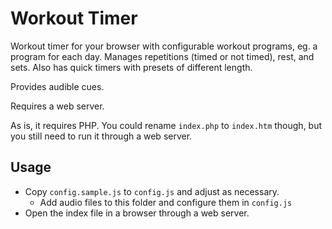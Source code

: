 # Workout Timer

Workout timer for your browser with configurable workout programs, eg. a program for each day. Manages repetitions (timed or not timed), rest, and sets. Also has quick timers with presets of different length.

Provides audible cues.

Requires a web server.

As is, it requires PHP. You could rename `index.php` to `index.htm` though, but you still need to run it through a web server.

## Usage

- Copy `config.sample.js` to `config.js` and adjust as necessary.
	- Add audio files to this folder and configure them in `config.js`
- Open the index file in a browser through a web server.
